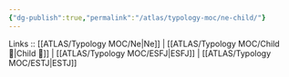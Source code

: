 ```yaml
---
{"dg-publish":true,"permalink":"/atlas/typology-moc/ne-child/"}
---
```


Links :: [[ATLAS/Typology MOC/Ne\|Ne]] | [[ATLAS/Typology MOC/Child 🧒\|Child 🧒]] | [[ATLAS/Typology MOC/ESFJ\|ESFJ]] | [[ATLAS/Typology MOC/ESTJ\|ESTJ]]

